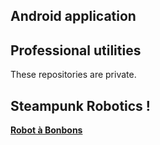 
## Android application


## Professional utilities

These repositories are private.

## Steampunk Robotics !

**[Robot à Bonbons](https://sphinkie.github.io/Robot-Bonbons/index)**

